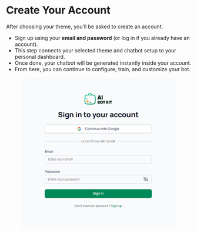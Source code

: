 # Create Your Account

After choosing your theme, you’ll be asked to create an account.

* Sign up using your **email and password** (or log in if you already have an account).
* This step connects your selected theme and chatbot setup to your personal dashboard.
* Once done, your chatbot will be generated instantly inside your account.
* From here, you can continue to configure, train, and customize your bot.

<figure><img src="../.gitbook/assets/image (17).png" alt=""><figcaption></figcaption></figure>
